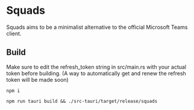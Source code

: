 # Squads

Squads aims to be a minimalist alternative to the official Microsoft Teams client.

## Build
Make sure to edit the refresh_token string in src/main.rs with your actual token before building. (A way to automatically get and renew the refresh token will be made soon)
```
npm i
```

```
npm run tauri build && ./src-tauri/target/release/squads
```
